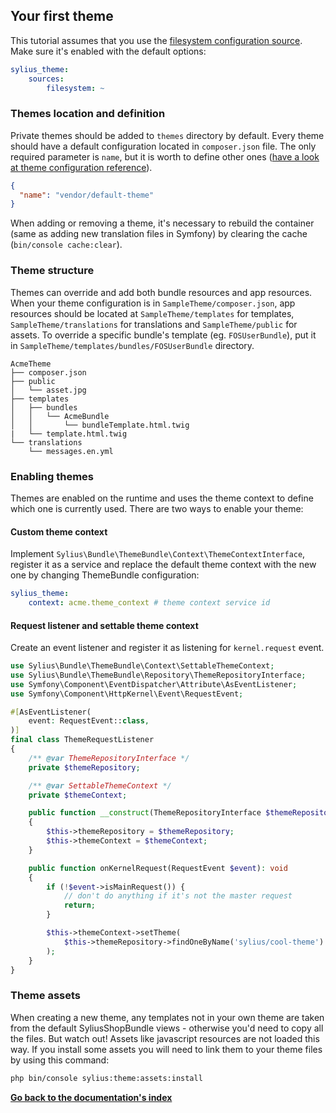 ## Your first theme

This tutorial assumes that you use the [filesystem configuration source](configuration_sources.md#filesystem-configuration-source).
Make sure it's enabled with the default options:

```yaml
sylius_theme:
    sources:
        filesystem: ~
```

### Themes location and definition

Private themes should be added to `themes` directory by default. Every theme should have a default configuration
located in `composer.json` file. The only required parameter is `name`, but it is worth to define other ones
([have a look at theme configuration reference](theme_configuration_reference.md)).

```json
{
  "name": "vendor/default-theme"
}
```

When adding or removing a theme, it's necessary to rebuild the container (same as adding new translation files in Symfony) by clearing the cache (`bin/console cache:clear`).

### Theme structure

Themes can override and add both bundle resources and app resources. When your theme configuration is in `SampleTheme/composer.json`,
app resources should be located at `SampleTheme/templates` for templates, `SampleTheme/translations` for translations and `SampleTheme/public` for assets.
To override a specific bundle's template (eg. `FOSUserBundle`), put it in `SampleTheme/templates/bundles/FOSUserBundle` directory.

```
AcmeTheme
├── composer.json
├── public
│   └── asset.jpg
├── templates
│   ├── bundles
│   │   └── AcmeBundle
│   │       └── bundleTemplate.html.twig
|   └── template.html.twig
└── translations
    └── messages.en.yml
```

### Enabling themes

Themes are enabled on the runtime and uses the theme context to define which one is currently used.
There are two ways to enable your theme:

#### Custom theme context

Implement `Sylius\Bundle\ThemeBundle\Context\ThemeContextInterface`, register it as a service and replace the default
theme context with the new one by changing ThemeBundle configuration:

```yaml
sylius_theme:
    context: acme.theme_context # theme context service id
```

#### Request listener and settable theme context

Create an event listener and register it as listening for `kernel.request` event.

```php
use Sylius\Bundle\ThemeBundle\Context\SettableThemeContext;
use Sylius\Bundle\ThemeBundle\Repository\ThemeRepositoryInterface;
use Symfony\Component\EventDispatcher\Attribute\AsEventListener;
use Symfony\Component\HttpKernel\Event\RequestEvent;

#[AsEventListener(
    event: RequestEvent::class,
)]
final class ThemeRequestListener
{
    /** @var ThemeRepositoryInterface */
    private $themeRepository;

    /** @var SettableThemeContext */
    private $themeContext;

    public function __construct(ThemeRepositoryInterface $themeRepository, SettableThemeContext $themeContext)
    {
        $this->themeRepository = $themeRepository;
        $this->themeContext = $themeContext;
    }

    public function onKernelRequest(RequestEvent $event): void
    {
        if (!$event->isMainRequest()) {
            // don't do anything if it's not the master request
            return;
        }

        $this->themeContext->setTheme(
            $this->themeRepository->findOneByName('sylius/cool-theme')
        );
    }
}
```

### Theme assets

When creating a new theme, any templates not in your own theme are taken from the default SyliusShopBundle views - otherwise you'd need to copy all the files.
But watch out! Assets like javascript resources are not loaded this way. If you install some assets you will need to link them to
your theme files by using this command:

```bash
php bin/console sylius:theme:assets:install
```

**[Go back to the documentation's index](index.md)**
